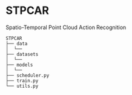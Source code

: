 # STPCAR
Spatio-Temporal Point Cloud Action Recognition

```
STPCAR
├── data
│  └── 
├── datasets
│  └── 
├── models
│  └── 
├── scheduler.py
├── train.py
└── utils.py
```